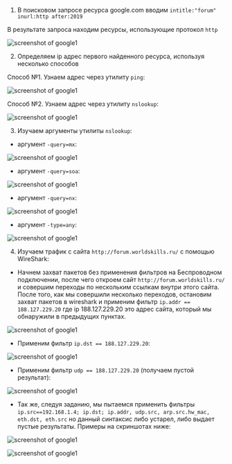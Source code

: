 1) В поисковом запросе ресурса google.com вводим `intitle:"forum" inurl:http after:2019`

В результате запроса находим ресурсы, использующие протокол `http`

![screenshot of google1](https://github.com/YatsushkoKatya/praktika2/blob/master/screenshots/google1.jpg)

2) Определяем ip адрес первого найденного ресурса, используя несколько способов

Способ №1. Узнаем адрес через утилиту `ping`:

![screenshot of google1](https://github.com/YatsushkoKatya/praktika2/blob/master/screenshots/worldskills1.jpg)

Способ №2. Узнаем адрес через утилиту `nslookup`:

![screenshot of google1](https://github.com/YatsushkoKatya/praktika2/blob/master/screenshots/worldskills2.jpg)

3) Изучаем аргументы утилиты `nslookup`:

* аргумент `-query=mx`:

![screenshot of google1](https://github.com/YatsushkoKatya/praktika2/blob/master/screenshots/worldskills3.jpg)

* аргумент `-query=soa`:

![screenshot of google1](https://github.com/YatsushkoKatya/praktika2/blob/master/screenshots/worldskills4.jpg)

* аргумент `-query=nx`:

![screenshot of google1](https://github.com/YatsushkoKatya/praktika2/blob/master/screenshots/worldskills5.jpg)

* аргумент `-type=any`:

![screenshot of google1](https://github.com/YatsushkoKatya/praktika2/blob/master/screenshots/worldskills6.jpg)

4) Изучаем трафик с сайта `http://forum.worldskills.ru/` с помощью WireShark:

* Начнем захват пакетов без применения фильтров на Беспроводном подключении, после чего откроем сайт `http://forum.worldskills.ru/`
и совершим переходы по нескольким ссылкам внутри этого сайта.
После того, как мы совершили несколько переходов, остановим захват пакетов в wireshark и применим фильтр `ip.addr == 188.127.229.20`
где ip 188.127.229.20 это адрес сайта, который мы обнаружили в предыдущих пунктах.

![screenshot of google1](https://github.com/YatsushkoKatya/praktika2/blob/master/screenshots/wireshark1.jpg)

* Применим фильтр `ip.dst == 188.127.229.20`:

![screenshot of google1](https://github.com/YatsushkoKatya/praktika2/blob/master/screenshots/wireshark2.jpg)

* Применим фильтр `udp == 188.127.229.20` (получаем пустой результат):

![screenshot of google1](https://github.com/YatsushkoKatya/praktika2/blob/master/screenshots/wireshark3.jpg)

* Так же, следуя заданию, мы пытаемся применить фильтры `ip.src==192.168.1.4; ip.dst; ip.addr, udp.src, arp.src.hw_mac, eth.dst, eth.src`
но данный синтаксис либо устарел, либо выдает пустые результаты. Примеры на скриншотах ниже:

![screenshot of google1](https://github.com/YatsushkoKatya/praktika2/blob/master/screenshots/wireshark4.jpg)

![screenshot of google1](https://github.com/YatsushkoKatya/praktika2/blob/master/screenshots/wireshark5.jpg)
